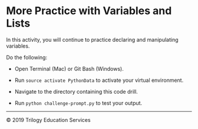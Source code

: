 # More Practice with Variables and Lists

In this activity, you will continue to practice declaring and manipulating variables. 

Do the following: 

* Open Terminal (Mac) or Git Bash (Windows).

* Run `source activate PythonData` to activate your virtual environment. 

* Navigate to the directory containing this code drill.

* Run `python challenge-prompt.py` to test your output. 

- - - 

© 2019 Trilogy Education Services